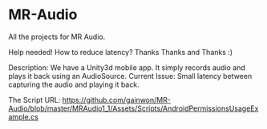 # MR-Audio
All the projects for MR Audio.


Help needed! How to reduce latency? Thanks Thanks and Thanks :)

Description: We have a Unity3d mobile app. It simply records audio and plays it back using an AudioSource.
Current Issue:  Small latency between capturing the audio and playing it back.

The Script URL: https://github.com/gainwon/MR-Audio/blob/master/MRAudio1_1/Assets/Scripts/AndroidPermissionsUsageExample.cs

